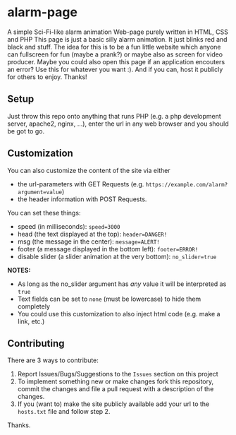 # alarm-page
A simple Sci-Fi-like alarm animation Web-page purely written in HTML, CSS and PHP
This page is just a basic silly alarm animation. It just blinks red and black and stuff.
The idea for this is to be a fun little website which anyone can fullscreen for fun (maybe a prank?)
or maybe also as screen for video producer. Maybe you could also open this page if an application encouters
an error? Use this for whatever you want :). And if you can, host it publicly for others to enjoy. Thanks!

## Setup
Just throw this repo onto anything that runs PHP (e.g. a php development server, apache2, nginx, ...),
enter the url in any web browser and you should be got to go.

## Customization
You can also customize the content of the site via either
+ the url-parameters with GET Requests (e.g. `https://example.com/alarm?argument=value`)
+ the header information with POST Requests.

You can set these things:
+ speed (in milliseconds): `speed=3000`
+ head (the text displayed at the top): `header=DANGER!`
+ msg (the message in the center): `message=ALERT!`
+ footer (a message displayed in the bottom left): `footer=ERROR!`
+ disable slider (a slider animation at the very bottom): `no_slider=true`

**NOTES:**
+ As long as the no_slider argument has *any* value it will be interpreted as `true`
+ Text fields can be set to `none` (must be lowercase) to hide them completely
+ You could use this customization to also inject html code (e.g. make a link, etc.)

## Contributing
There are 3 ways to contribute:
1. Report Issues/Bugs/Suggestions to the `Issues` section on this project
2. To implement something new or make changes fork this repository, commit the changes and file a pull request with a description of the changes.
3. If you (want to) make the site publicly available add your url to the `hosts.txt` file and follow step 2.

Thanks.
